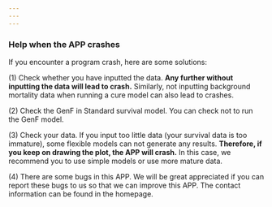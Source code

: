 ```yaml
---
---
---
```


### Help when the APP crashes

If you encounter a program crash, here are some solutions:

(1) Check whether you have inputted the data. **Any further without inputting the data will lead to crash.** Similarly, not inputting background mortality data when running a cure model can also lead to crashes.

(2) Check the GenF in Standard survival model. You can check not to run the GenF model.

(3) Check your data. If you input too little data (your survival data is too immature), some flexible models can not generate any results. **Therefore, if you keep on drawing the plot, the APP will crash.** In this case, we recommend you to use simple models or use more mature data.

(4) There are some bugs in this APP. We will be great appreciated if you can report these bugs to us so that we can improve this APP. The contact information can be found in the homepage.

